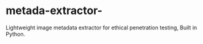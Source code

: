 # metada-extractor-
Lightweight image metadata extractor for ethical penetration testing, Built in Python.
